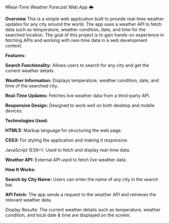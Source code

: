 #Real-Time Weather Forecast Web App 🌦️


**Overview**
This is a simple web application built to provide real-time weather updates for any city around the world. The app uses a weather API to fetch data such as temperature, weather condition, date, and time for the searched location. The goal of this project is to gain hands-on experience in fetching APIs and working with real-time data in a web development context.



**Features:**

**Search Functionality:** Allows users to search for any city and get the current weather details.

**Weather Information:** Displays temperature, weather condition, date, and time of the searched city.

**Real-Time Updates:** Fetches live weather data from a third-party API.

**Responsive Design:** Designed to work well on both desktop and mobile devices.










**Technologies Used:**




**HTML5:** Markup language for structuring the web page.

**CSS3:** For styling the application and making it responsive.

JavaScript (ES6+): Used to fetch and display real-time data.

**Weather API:** External API used to fetch live weather data.










**How It Works:**





**Search by City Name:** Users can enter the name of any city in the search bar.

**API Fetch:** The app sends a request to the weather API and retrieves the relevant weather data.

Display Results: The current weather details such as temperature, weather condition, and local date & time are displayed on the screen.

